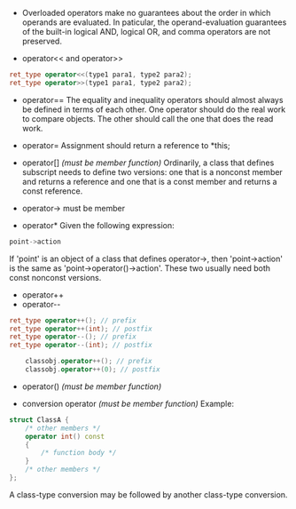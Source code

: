 * Overloaded operators make no guarantees about the order in which operands are evaluated. In paticular, the operand-evaluation guarantees of the built-in logical AND, logical OR, and comma operators are not preserved.

* operator<< and operator>>
```C++
ret_type operator<<(type1 para1, type2 para2);
ret_type operator>>(type1 para1, type2 para2);
```

* operator==
The equality and inequality operators should almost always be defined in terms of each other. One operator should do the real work to compare objects. The other should call the one that does the read work.

* operator=
Assignment should return a reference to *this;

* operator[] _(must be member function)_
Ordinarily, a class that defines subscript needs to define two versions: one that is a nonconst member and returns a reference and one that is a const member and returns a const reference.

* operator-> must be member
* operator*
Given the following expression:
```C++
point->action
```
If 'point' is an object of a class that defines operator->, then 'point->action' is the same as 'point->operator()->action'.
These two usually need both const nonconst versions.

* operator++
* operator--
```C++
ret_type operator++(); // prefix
ret_type operator++(int); // postfix
ret_type operator--(); // prefix
ret_type operator--(int); // postfix

	classobj.operator++(); // prefix
	classobj.operator++(0); // postfix
```

* operator() _(must be member function)_

* conversion operator _(must be member function)_
Example:
```C++
struct ClassA {
	/* other members */
	operator int() const
	{ 
		/* function body */
	}
	/* other members */
};
```
A class-type conversion may be followed by another class-type conversion.




